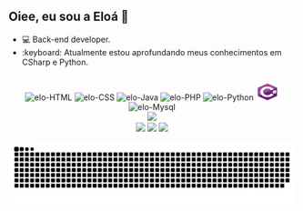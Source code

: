 ## Oiee, eu sou a Eloá 👋

<div>
  <ul>
    <li>💻 Back-end developer.</li>
    <li>:keyboard: Atualmente estou aprofundando meus conhecimentos em CSharp e Python.</li>
  </ul>
</div>
  
##

<div align="center" display:"inline_block">
  <img alt="elo-HTML" height="30" width="40" src="https://cdn.jsdelivr.net/gh/devicons/devicon/icons/html5/html5-plain.svg" />
  <img alt="elo-CSS" height="30" width="40" src="https://cdn.jsdelivr.net/gh/devicons/devicon/icons/css3/css3-plain.svg" />
  <img alt="elo-Java" height="30" width="40" src="https://cdn.jsdelivr.net/gh/devicons/devicon/icons/java/java-original.svg" />
  <img alt="elo-PHP" height="30" width="40" src="https://cdn.jsdelivr.net/gh/devicons/devicon/icons/php/php-plain.svg" />
  <img alt="elo-Python" height="30" width="40" src="https://cdn.jsdelivr.net/gh/devicons/devicon/icons/python/python-original.svg" />
  <img alt="elo-Csharp" height="30" width="40" src="https://raw.githubusercontent.com/devicons/devicon/master/icons/csharp/csharp-original.svg">
  <img alt="elo-Mysql" height="30" width="40" src="https://cdn.jsdelivr.net/gh/devicons/devicon/icons/mysql/mysql-original.svg" />
</div>

<div align="center">
  <a href="https://github.com/eloadev">
  <img height="180em" src="https://github-readme-stats.vercel.app/api/top-langs/?username=eloadev&layout=compact&langs_count=7&theme=dracula"/>
</div>

<div align="center">
  <a href = "mailto: eloamello126@gmail.com" target="_blank"><img src="https://img.shields.io/badge/Gmail-D14836?style=for-the-badge&logo=gmail&logoColor=white" target="_blank"></a>
  <a href="https://www.instagram.com/iam.eloamellx/" target="_blank"><img src="https://img.shields.io/badge/-Instagram-%23E4405F?style=for-the-badge&logo=instagram&logoColor=white"target="_blank"></a>
  <a href="https://www.linkedin.com/in/elo%C3%A1-mello-016943226/" target="_blank"><img src="https://img.shields.io/badge/-LinkedIn-%230077B5?style=for-the-badge&logo=linkedin&logoColor=white" target="_blank"></a>
    
  ![Snake animation](https://github.com/eloadev/eloadev/blob/output/github-contribution-grid-snake.svg)
</div>

